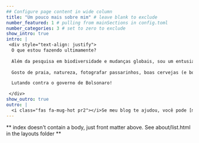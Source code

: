 ```yaml
---
## Configure page content in wide column
title: "Um pouco mais sobre mim" # leave blank to exclude
number_featured: 1 # pulling from mainSections in config.toml
number_categories: 3 # set to zero to exclude
show_intro: true
intro: |
 <div style="text-align: justify"> 
  O que estou fazendo ultimamente? 
  
  Além da pesquisa em biodiversidade e mudanças globais, sou um entusiasta da programação R (#rstats) ! Também amo Github e seus recursos. 
  
  Gosto de praia, natureza, fotografar passarinhos, boas cervejas (e bons vinhos), boas comidas, livros (TAG lover <3), estatística, conteúdos aleatórios de TECH e não vivo sem música.

  Lutando contra o governo de Bolsonaro!

 </div>
show_outro: true 
outro: |
  <i class="fas fa-mug-hot pr2"></i>Se meu blog te ajudou, você pode [me pagar um café](https://ko-fi.com/)!
---
```


** index doesn't contain a body, just front matter above.
See about/list.html in the layouts folder **
